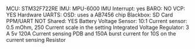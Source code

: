 MCU: STM32F722RE
IMU: MPU-6000
IMU Interrupt: yes
BARO: NO
VCP: YES
Hardware UARTS:
OSD: uses a AB7456 chip
Blackbox: SD Card
PPM/UART NOT Shared: YES
Battery Voltage Sensor: 10:1
Current sensor: 0.5 mOhm, 250 Current scale in the setting
Integrated Voltage Regulator: 3 A 5v
120A Current sensing PDB and 150A burst current for 10S on the current sensing Resistor
